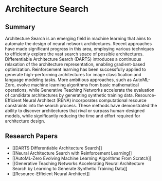 # Architecture Search

## Summary
 Architecture Search is an emerging field in machine learning that aims to automate the design of neural network architectures. Recent approaches have made significant progress in this area, employing various techniques to efficiently explore the vast search space of possible architectures. Differentiable Architecture Search (DARTS) introduces a continuous relaxation of the architecture representation, enabling gradient-based optimization. Reinforcement learning has been successfully applied to generate high-performing architectures for image classification and language modeling tasks. More ambitious approaches, such as AutoML-Zero, evolve machine learning algorithms from basic mathematical operations, while Generative Teaching Networks accelerate the evaluation of candidate architectures by generating synthetic training data. Resource-Efficient Neural Architect (RENA) incorporates computational resource constraints into the search process. These methods have demonstrated the ability to discover architectures that rival or surpass human-designed models, while significantly reducing the time and effort required for architecture design.
## Research Papers

- [[DARTS Differentiable Architecture Search]]
- [[Neural Architecture Search with Reinforcement Learning]]
- [[AutoML-Zero Evolving Machine Learning Algorithms From Scratch]]
- [[Generative Teaching Networks Accelerating Neural Architecture Search by Learning to Generate Synthetic Training Data]]
- [[Resource-Efficient Neural Architect]]
